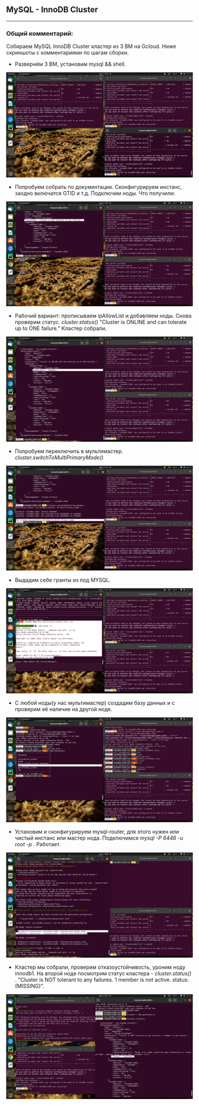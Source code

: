 ## MySQL - InnoDB Cluster 
---

### Общий комментарий:
Собираем MySQL InnoDB Cluster кластер из 3 ВМ на Gcloud.
Ниже скриншоты с комментариями по шагам сборки.

* Развернём 3 ВМ, установим mysql && shell.

![3 gcloud vms configure](https://github.com/maxyustus/RDBM_OTUS/blob/main/20.%20MySQL%20-%20InnoDB%20Cluster/1.%203%20vms%20and%20mysql%20shell.png)

* Попробуем собрать по документации. Cконфигурируем инстанс, заодно включатся GTID и т.д. Подключим ноды. Что получили:

![configure instances](https://github.com/maxyustus/RDBM_OTUS/blob/main/20.%20MySQL%20-%20InnoDB%20Cluster/2.%20configure%20instances.png)

* Рабочий вариант: прописываем ipAllowList и добавляем ноды. Снова проверим статус. *cluster.status()*
"Cluster is ONLINE and can tolerate up to ONE failure." Кластер собрали.

![cluster is online](https://github.com/maxyustus/RDBM_OTUS/blob/main/20.%20MySQL%20-%20InnoDB%20Cluster/3.%20%D1%81%D0%BE%D0%B1%D0%B5%D1%80%D0%B5%D0%BC%20%D0%BA%D0%BB%D0%B0%D1%81%D1%82%D0%B5%D1%80%2C%20%D0%BF%D1%80%D0%BE%D0%B2%D0%B5%D1%80%D0%B8%D0%BC.png)

* Попробуем переключить в мультимастер. 
*cluster.switchToMultiPrimaryMode()*

![multimaster switch](https://github.com/maxyustus/RDBM_OTUS/blob/main/20.%20MySQL%20-%20InnoDB%20Cluster/4.%20multimaster%20switch.png)

*  Выдадим себе гранты из под MYSQL. 

![grants](https://github.com/maxyustus/RDBM_OTUS/blob/main/20.%20MySQL%20-%20InnoDB%20Cluster/5.%20grant%20all.png)

* С любой ноды(у нас мультимастер) создадим базу данных и с проверим её наличие на другой ноде.

![create db and check](https://github.com/maxyustus/RDBM_OTUS/blob/main/20.%20MySQL%20-%20InnoDB%20Cluster/6.%20create%20db%20and%20check.png)

* Установим и сконфигурируем mysql-router, для этого нужен или чистый инстанс или мастер нода. Подключимся *mysql -P 6446 -u root -p* . Работает.

![install and configure router](https://github.com/maxyustus/RDBM_OTUS/blob/main/20.%20MySQL%20-%20InnoDB%20Cluster/7.%20install%20and%20configure%20router.png)

* Кластер мы собрали, проверим отказоустойчивость, уроним ноду innodb1. На второй ноде посмотрим статус кластера - 
*cluster.status()* . "Cluster is NOT tolerant to any failures. 1 member is not active. status: (MISSING)".

![node shutdown](https://github.com/maxyustus/RDBM_OTUS/blob/main/20.%20MySQL%20-%20InnoDB%20Cluster/8.%20%D1%83%D1%80%D0%BE%D0%BD%D0%B8%D0%BC%20%D0%BD%D0%BE%D0%B4%D1%83.png)
